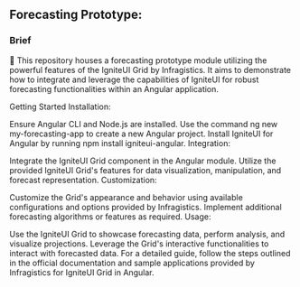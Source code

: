 ## Forecasting Prototype:
### Brief
🌟 This repository houses a forecasting prototype module utilizing the powerful features of the IgniteUI Grid by Infragistics. It aims to demonstrate how to integrate and leverage the capabilities of IgniteUI for robust forecasting functionalities within an Angular application.

Getting Started
Installation:

Ensure Angular CLI and Node.js are installed.
Use the command ng new my-forecasting-app to create a new Angular project.
Install IgniteUI for Angular by running npm install igniteui-angular.
Integration:

Integrate the IgniteUI Grid component in the Angular module.
Utilize the provided IgniteUI Grid's features for data visualization, manipulation, and forecast representation.
Customization:

Customize the Grid's appearance and behavior using available configurations and options provided by Infragistics.
Implement additional forecasting algorithms or features as required.
Usage:

Use the IgniteUI Grid to showcase forecasting data, perform analysis, and visualize projections.
Leverage the Grid's interactive functionalities to interact with forecasted data.
For a detailed guide, follow the steps outlined in the official documentation and sample applications provided by Infragistics for IgniteUI Grid in Angular.